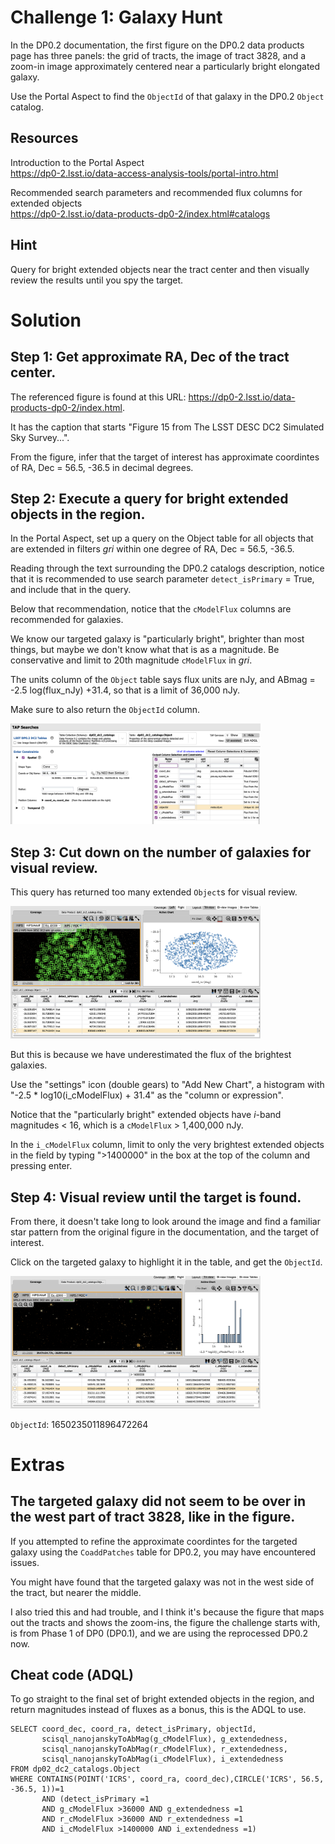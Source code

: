 # Challenge 1: Galaxy Hunt

In the DP0.2 documentation, the first figure on the DP0.2 data products page
has three panels: the grid of tracts, the image of tract 3828, and a zoom-in
image approximately centered near a particularly bright elongated galaxy.

Use the Portal Aspect to find the `ObjectId` of that galaxy in the DP0.2 `Object` catalog.

## Resources

Introduction to the Portal Aspect <br>
https://dp0-2.lsst.io/data-access-analysis-tools/portal-intro.html

Recommended search parameters and recommended flux columns for extended objects <br>
https://dp0-2.lsst.io/data-products-dp0-2/index.html#catalogs

## Hint

Query for bright extended objects near the tract center and then visually review
the results until you spy the target.


# Solution

## Step 1: Get approximate RA, Dec of the tract center.

The referenced figure is found at this URL: 
https://dp0-2.lsst.io/data-products-dp0-2/index.html.

It has the caption that starts "Figure 15 from The LSST DESC DC2 Simulated Sky Survey...".

From the figure, infer that the target of interest has approximate coordintes of 
RA, Dec = 56.5, -36.5 in decimal degrees.

## Step 2: Execute a query for bright extended objects in the region.

In the Portal Aspect, set up a query on the Object table for all objects that are 
extended in filters *gri* within one degree of RA, Dec = 56.5, -36.5.

Reading through the text surrounding the DP0.2 catalogs description, notice that it is 
recommended to use search parameter `detect_isPrimary` = True, and include that in the query.

Below that recommendation, notice that the `cModelFlux` columns are recommended for galaxies.

We know our targeted galaxy is "particularly bright", brighter than most things, but 
maybe we don't know what that is as a magnitude. Be conservative and limit to 
20th magnitude `cModelFlux` in *gri*.

The units column of the `Object` table says flux units are nJy, and 
ABmag = -2.5 log(flux_nJy) +31.4, so that is a limit of 36,000 nJy.

Make sure to also return the `ObjectId` column.

<img src="figures/solution1_figure1.png" width="400px">


## Step 3: Cut down on the number of galaxies for visual review.

This query has returned too many extended `Object`s for visual review.

<img src="figures/solution1_figure2.png" width="400px">

But this is because we have underestimated the flux of the brightest galaxies.

Use the "settings" icon (double gears) to "Add New Chart", a histogram with 
"-2.5 * log10(i_cModelFlux) + 31.4" as the "column or expression". 

Notice that the "particularly bright" extended objects have *i*-band magnitudes < 16, 
which is a `cModelFlux` > 1,400,000 nJy.

In the `i_cModelFlux` column, limit to only the very brightest extended objects in
the field by typing ">1400000" in the box at the top of the column and pressing enter.

## Step 4: Visual review until the target is found.

From there, it doesn't take long to look around the image and find a familiar star pattern
from the original figure in the documentation, and the target of interest.

Click on the targeted galaxy to highlight it in the table, and get the `ObjectId`.

<img src="figures/solution1_figure3.png" width="400px">

`ObjectId`: 1650235011896472264



# Extras

## The targeted galaxy did not seem to be over in the west part of tract 3828, like in the figure.

If you attempted to refine the approximate coordintes for the targeted galaxy
using the `CoaddPatches` table for DP0.2, you may have encountered issues.

You might have found that the targeted galaxy was not in the west side of
the tract, but nearer the middle.

I also tried this and had trouble, and I think it's because the figure that
maps out the tracts and shows the zoom-ins, the figure the challenge starts with,
is from Phase 1 of DP0 (DP0.1), and we are using the reprocessed DP0.2 now.


## Cheat code (ADQL)

To go straight to the final set of bright extended objects in the region,
and return magnitudes instead of fluxes as a bonus, this is the ADQL to use.

```
SELECT coord_dec, coord_ra, detect_isPrimary, objectId, 
       scisql_nanojanskyToAbMag(g_cModelFlux), g_extendedness, 
       scisql_nanojanskyToAbMag(r_cModelFlux), r_extendedness, 
       scisql_nanojanskyToAbMag(i_cModelFlux), i_extendedness 
FROM dp02_dc2_catalogs.Object 
WHERE CONTAINS(POINT('ICRS', coord_ra, coord_dec),CIRCLE('ICRS', 56.5, -36.5, 1))=1 
       AND (detect_isPrimary =1 
       AND g_cModelFlux >36000 AND g_extendedness =1 
       AND r_cModelFlux >36000 AND r_extendedness =1 
       AND i_cModelFlux >1400000 AND i_extendedness =1)
```
